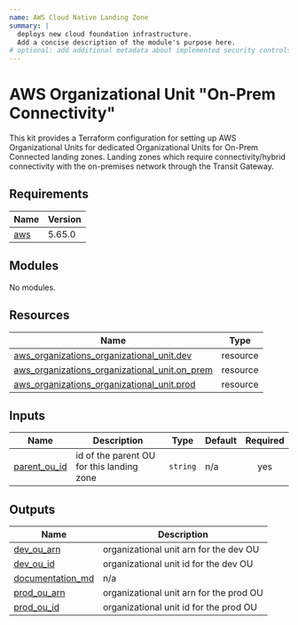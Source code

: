 ```yaml
---
name: AWS Cloud Native Landing Zone
summary: |
  deploys new cloud foundation infrastructure.
  Add a concise description of the module's purpose here.
# optional: add additional metadata about implemented security controls
---
```


# AWS Organizational Unit "On-Prem Connectivity"

This kit provides a Terraform configuration for setting up AWS Organizational Units for dedicated Organizational Units for On-Prem Connected landing zones. Landing zones which require connectivity/hybrid connectivity with the on-premises network through the Transit Gateway.

<!-- BEGIN_TF_DOCS -->
## Requirements

| Name | Version |
|------|---------|
| <a name="requirement_aws"></a> [aws](#requirement\_aws) | 5.65.0 |

## Modules

No modules.

## Resources

| Name | Type |
|------|------|
| [aws_organizations_organizational_unit.dev](https://registry.terraform.io/providers/hashicorp/aws/5.65.0/docs/resources/organizations_organizational_unit) | resource |
| [aws_organizations_organizational_unit.on_prem](https://registry.terraform.io/providers/hashicorp/aws/5.65.0/docs/resources/organizations_organizational_unit) | resource |
| [aws_organizations_organizational_unit.prod](https://registry.terraform.io/providers/hashicorp/aws/5.65.0/docs/resources/organizations_organizational_unit) | resource |

## Inputs

| Name | Description | Type | Default | Required |
|------|-------------|------|---------|:--------:|
| <a name="input_parent_ou_id"></a> [parent\_ou\_id](#input\_parent\_ou\_id) | id of the parent OU for this landing zone | `string` | n/a | yes |

## Outputs

| Name | Description |
|------|-------------|
| <a name="output_dev_ou_arn"></a> [dev\_ou\_arn](#output\_dev\_ou\_arn) | organizational unit arn for the dev OU |
| <a name="output_dev_ou_id"></a> [dev\_ou\_id](#output\_dev\_ou\_id) | organizational unit id for the dev OU |
| <a name="output_documentation_md"></a> [documentation\_md](#output\_documentation\_md) | n/a |
| <a name="output_prod_ou_arn"></a> [prod\_ou\_arn](#output\_prod\_ou\_arn) | organizational unit arn for the prod OU |
| <a name="output_prod_ou_id"></a> [prod\_ou\_id](#output\_prod\_ou\_id) | organizational unit id for the prod OU |
<!-- END_TF_DOCS -->
